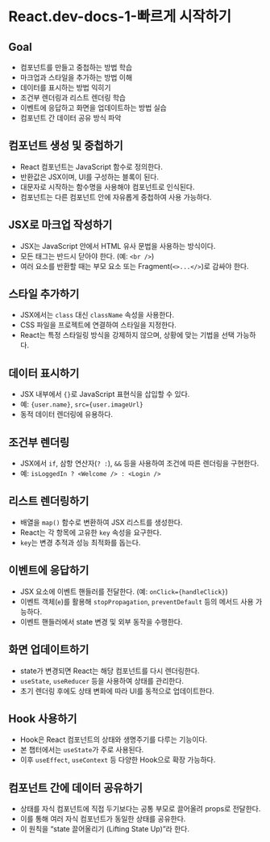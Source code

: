 # React.dev-docs-1-빠르게 시작하기

## Goal

- 컴포넌트를 만들고 중첩하는 방법 학습
- 마크업과 스타일을 추가하는 방법 이해
- 데이터를 표시하는 방법 익히기
- 조건부 렌더링과 리스트 렌더링 학습
- 이벤트에 응답하고 화면을 업데이트하는 방법 실습
- 컴포넌트 간 데이터 공유 방식 파악

## 컴포넌트 생성 및 중첩하기

- React 컴포넌트는 JavaScript 함수로 정의한다.
- 반환값은 JSX이며, UI를 구성하는 블록이 된다.
- 대문자로 시작하는 함수명을 사용해야 컴포넌트로 인식된다.
- 컴포넌트는 다른 컴포넌트 안에 자유롭게 중첩하여 사용 가능하다.

## JSX로 마크업 작성하기

- JSX는 JavaScript 안에서 HTML 유사 문법을 사용하는 방식이다.
- 모든 태그는 반드시 닫아야 한다. (예: `<br />`)
- 여러 요소를 반환할 때는 부모 요소 또는 Fragment(`<>...</>`)로 감싸야 한다.

## 스타일 추가하기

- JSX에서는 `class` 대신 `className` 속성을 사용한다.
- CSS 파일을 프로젝트에 연결하여 스타일을 지정한다.
- React는 특정 스타일링 방식을 강제하지 않으며, 상황에 맞는 기법을 선택 가능하다.

## 데이터 표시하기

- JSX 내부에서 `{}`로 JavaScript 표현식을 삽입할 수 있다.
- 예: `{user.name}`, `src={user.imageUrl}`
- 동적 데이터 렌더링에 유용하다.

## 조건부 렌더링

- JSX에서 `if`, 삼항 연산자(`? :`), `&&` 등을 사용하여 조건에 따른 렌더링을 구현한다.
- 예: `isLoggedIn ? <Welcome /> : <Login />`

## 리스트 렌더링하기

- 배열을 `map()` 함수로 변환하여 JSX 리스트를 생성한다.
- React는 각 항목에 고유한 `key` 속성을 요구한다.
- `key`는 변경 추적과 성능 최적화를 돕는다.

## 이벤트에 응답하기

- JSX 요소에 이벤트 핸들러를 전달한다. (예: `onClick={handleClick}`)
- 이벤트 객체(`e`)를 활용해 `stopPropagation`, `preventDefault` 등의 메서드 사용 가능하다.
- 이벤트 핸들러에서 state 변경 및 외부 동작을 수행한다.

## 화면 업데이트하기

- state가 변경되면 React는 해당 컴포넌트를 다시 렌더링한다.
- `useState`, `useReducer` 등을 사용하여 상태를 관리한다.
- 초기 렌더링 후에도 상태 변화에 따라 UI를 동적으로 업데이트한다.

## Hook 사용하기

- Hook은 React 컴포넌트의 상태와 생명주기를 다루는 기능이다.
- 본 챕터에서는 `useState`가 주로 사용된다.
- 이후 `useEffect`, `useContext` 등 다양한 Hook으로 확장 가능하다.

## 컴포넌트 간에 데이터 공유하기

- 상태를 자식 컴포넌트에 직접 두기보다는 공통 부모로 끌어올려 props로 전달한다.
- 이를 통해 여러 자식 컴포넌트가 동일한 상태를 공유한다.
- 이 원칙을 “state 끌어올리기 (Lifting State Up)”라 한다.
